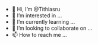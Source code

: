 - 👋 Hi, I’m @Tithiasru
- 👀 I’m interested in ...
- 🌱 I’m currently learning ...
- 💞️ I’m looking to collaborate on ...
- 📫 How to reach me ...

<!---
Tithiasru/Tithiasru is a ✨ special ✨ repository because its `README.md` (this file) appears on your GitHub profile.
You can click the Preview link to take a look at your changes.
--->
